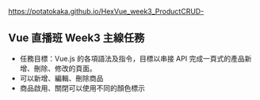 https://potatokaka.github.io/HexVue_week3_ProductCRUD-

## Vue 直播班 Week3 主線任務

- 任務目標：Vue.js 的各項語法及指令，目標以串接 API 完成一頁式的產品新增、刪除、修改的頁面。
- 可以新增、編輯、刪除商品
- 商品啟用、關閉可以使用不同的顏色標示
